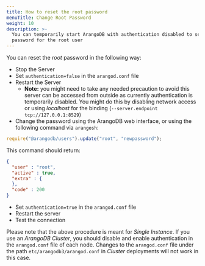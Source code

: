 ```yaml
---
title: How to reset the root password
menuTitle: Change Root Password
weight: 10
description: >-
  You can temporarily start ArangoDB with authentication disabled to set a new
  password for the root user
---
```

You can reset the _root_ password in the following way:

- Stop the Server
- Set `authentication=false` in the `arangod.conf` file
- Restart the Server
  - **Note:** you might need to take any needed precaution to avoid this server can be accessed from outside as currently authentication is temporarily disabled. You might do this by disabling network access or using _localhost_ for the binding (`--server.endpoint tcp://127.0.0.1:8529`)
-  Change the password using the ArangoDB web interface, or using the following command via `arangosh`:

```js
require("@arangodb/users").update("root", "newpassword");
```

This command should return:

```json
{
  "user" : "root",
  "active" : true,
  "extra" : {
  },
  "code" : 200
}
```

- Set `authentication=true` in the `arangod.conf` file
- Restart the server
- Test the connection 

Please note that the above procedure is meant for _Single Instance_.
If you use an _ArangoDB Cluster_, you should disable and enable authentication
in the `arangod.conf` file of each node. Changes to the `arangod.conf` file
under the path `etc/arangodb3/arangod.conf` in _Cluster_ deployments will not
work in this case.

